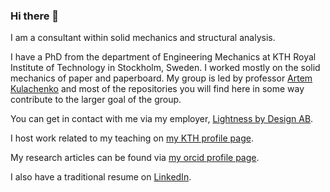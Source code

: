 ### Hi there 👋

I am a consultant within solid mechanics and structural analysis. 

I have a PhD from the department of Engineering Mechanics at KTH Royal Institute of Technology in Stockholm, Sweden. I worked mostly on the solid mechanics of paper and paperboard. My group is led by professor [Artem Kulachenko](https://www.kth.se/profile/artem) and most of the repositories you will find here in some way contribute to the larger goal of the group.

You can get in contact with me via my employer, [Lightness by Design AB](https://lightness.eu/career/).

I host work related to my teaching on [my KTH profile page](https://www.kth.se/profile/augustbr).

My research articles can be found via [my orcid profile page](https://orcid.org/0000-0001-5580-5023).

I also have a traditional resume on [LinkedIn](https://www.linkedin.com/in/augustbrandberg/).

<!--
**abrandberg/abrandberg** is a ✨ _special_ ✨ repository because its `README.md` (this file) appears on your GitHub profile.

Here are some ideas to get you started:

- 🔭 I’m currently working on ...
- 🌱 I’m currently learning ...
- 👯 I’m looking to collaborate on ...
- 🤔 I’m looking for help with ...
- 💬 Ask me about ...
- 📫 How to reach me: ...
- 😄 Pronouns: ...
- ⚡ Fun fact: ...
-->
